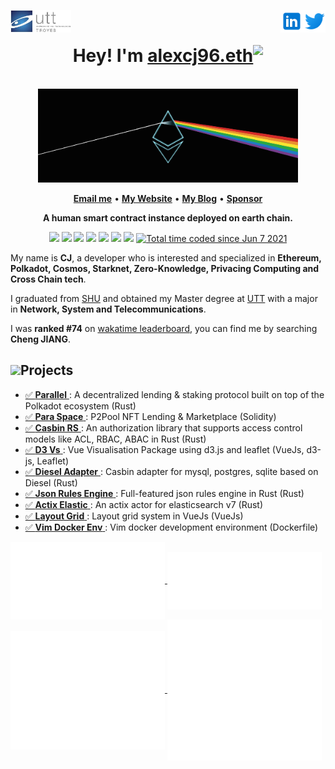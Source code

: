 <a href="https://www.utt.fr" rel="nofollow"> <img align="left"
            src="utt_logo.png"
            alt="UTT" height="36px" style="max-width: 100%;"> </a>
<a href="https://twitter.com/0xJ_C" rel="nofollow"> <img align="right"
            src="twitter_logo.svg"
            alt="Twitter" height="36px" style="max-width: 100%;"> </a>
<a href="https://www.linkedin.com/in/alexcj96/" rel="nofollow"> <img align="right"
            src="linkedin_logo.svg"
            alt="LinkedIn" height="36px" style="max-width: 100%;"> </a>
<br>

<h1 align="center">
  Hey! I'm <a href="https://etherscan.io/address/0x2f2d07d60ea7330dd2314f4413ccbb2dc25276ef">alexcj96.eth</a><img align="top" src="https://media.giphy.com/media/vAi1XUShhkPpx9bEP4/giphy.gif" width="45">
</h1>
<br>

<div align="center">
<img height="150"  src="ethereum.png" alt="Ethereum" />
</div>

<p align="center">
<b><a href="mailto:cocathecafe@gmail.com">Email me</a></b>
•
<b><a href="https://www.alexcj96.com">My Website</a></b>
•
<b><a href="https://blog.alexcj96.com">My Blog</a></b>
•
<b><a href="https://etherscan.io/address/0x2f2d07d60ea7330DD2314f4413CCbB2dC25276EF">Sponsor</a></b>
</p>

<p align="center"><b>A human smart contract instance deployed on earth chain.</b></p>

<p align="center">
<img src="https://img.shields.io/badge/rust-%23000000.svg?&style=for-the-badge&logo=rust&logoColor=white"/>
<img src="https://img.shields.io/badge/go-%2300ADD8.svg?&style=for-the-badge&logo=go&logoColor=white" />
<img src="https://img.shields.io/badge/solidity%20-808080.svg?&style=for-the-badge&logo=solidity&logoColor=white"/>
<img src="https://img.shields.io/badge/typescript%20-%23007ACC.svg?&style=for-the-badge&logo=typescript&logoColor=white"/>
<img src ="https://img.shields.io/badge/c++-%2300599C.svg?style=for-the-badge&logo=c%2B%2B&logoColor=white">
<img src ="https://img.shields.io/badge/c-%2300599C.svg?style=for-the-badge&logo=c&logoColor=white">
<img src="https://img.shields.io/badge/neovim-%2357A143.svg?&style=for-the-badge&logo=neovim&logoColor=white"/>
<a href="https://wakatime.com/@4963aeb7-d71c-41c5-95fb-d9f02cc0b4fd"><img src="https://wakatime.com/badge/user/4963aeb7-d71c-41c5-95fb-d9f02cc0b4fd.svg?style=for-the-badge" alt="Total time coded since Jun 7 2021" /></a>
</p>

My name is **CJ**, a developer who is interested and specialized in **Ethereum, Polkadot, Cosmos, Starknet, Zero-Knowledge, Privacing Computing and Cross Chain tech**.

I graduated from [SHU](https://www.shu.edu.cn/) and obtained my Master degree at [UTT](https://www.utt.fr/) with a major in **Network, System and Telecommunications**.

I was **ranked #74** on [wakatime leaderboard](https://wakatime.com/leaders), you can find me by searching **Cheng JIANG**.

## <img src="https://github.com/timoth-y/timoth-y/blob/master/assets/coding.gif?raw=true" width="40">Projects

- [✅ **Parallel** ](https://github.com/parallel-finance/parallel) : A decentralized lending & staking protocol built on top of the Polkadot ecosystem (Rust)
- [✅ **Para Space** ](https://github.com/para-space/paraspace-core) : P2Pool NFT Lending & Marketplace (Solidity)
- [✅ **Casbin RS** ](https://github.com/casbin/casbin-rs) : An authorization library that supports access control models like ACL, RBAC, ABAC in Rust (Rust)
- [✅ **D3 Vs** ](https://github.com/GopherJ/Vs) : Vue Visualisation Package using d3.js and leaflet (VueJs, d3-js, Leaflet)
- [✅ **Diesel Adapter** ](https://github.com/casbin-rs/diesel-adapter) : Casbin adapter for mysql, postgres, sqlite based on Diesel (Rust)
- [✅ **Json Rules Engine** ](https://github.com/GopherJ/json-rules-engine-rs) : Full-featured json rules engine in Rust (Rust)
- [✅ **Actix Elastic** ](https://github.com/GopherJ/actix-elastic) : An actix actor for elasticsearch v7 (Rust)
- [✅ **Layout Grid** ](https://github.com/GopherJ/LayoutGrid) : Layout grid system in VueJs (VueJs)
- [✅ **Vim Docker Env** ](https://github.com/GopherJ/vim-docker-env) : Vim docker development environment (Dockerfile)

<a href="https://wakatime.com/@gopherj">
  <img alt="Contributions Metrics"  align="center" width="49%" src="./metrics.plugin.notable.svg"/>
</a>
<a href="https://leetcode.com/GopherJ">
  <img alt="LeetCode Metrics"  align="center" width="49%" src="./metrics.plugin.leetcode.svg"/>
</a>
<a href="https://wakatime.com/@gopherj">
  <img alt="Github Metrics"  align="center" width="49%" src="./github-metrics.svg"/>
</a>
<a href="https://wakatime.com/@gopherj">
  <img alt="Activity Metrics" align="center" width="49%" src="./metrics.plugin.activity.svg"/>
</a>
